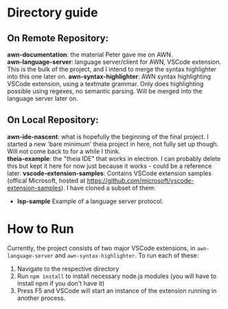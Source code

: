 # Directory guide

## On Remote Repository:

**awn-documentation**: the material Peter gave me on AWN.  
**awn-language-server**: language server/client for AWN, VSCode extension. This is the bulk of the project, and I intend to merge the syntax highlighter into this one later on.
**awn-syntax-highlighter**: AWN syntax highlighting VSCode extension, using a textmate grammar. Only does highlighting possible using regexes, no semantic parsing. Will be merged into the language server later on.

## On Local Repository:

**awn-ide-nascent**: what is hopefully the beginning of the final project. I started a new 'bare minimum' theia project in here, not fully set up though. Will not come back to for a while I think.  
**theia-example**: the "theia IDE" that works in electron. I can probably delete this but kept it here for now just because it works - could be a reference later.
**vscode-extension-samples**: Contains VSCode extension samples (offical Microsoft, hosted at https://github.com/microsoft/vscode-extension-samples). I have cloned a subset of them:
- **lsp-sample** Example of a language server protocol.

# How to Run

Currently, the project consists of two major VSCode extensions, in `awn-language-server` and `awn-syntax-highlighter`. To run each of these:
1. Navigate to the respective directory
2. Run `npm install` to install necessary node.js modules (you will have to install npm if you don't have it)
3. Press F5 and VSCode will start an instance of the extension running in another process.